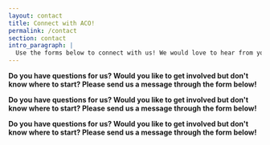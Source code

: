 ```yaml
---
layout: contact
title: Connect with ACO!
permalink: /contact
section: contact
intro_paragraph: |
  Use the forms below to connect with us! We would love to hear from you!
---
```


**Do you have questions for us? Would you like to get involved but don't know
where to start? Please send us a message through the
form below!**

**Do you have questions for us? Would you like to get involved but don't know
where to start? Please send us a message through the
form below!**

**Do you have questions for us? Would you like to get involved but don't know
where to start? Please send us a message through the
form below!**
